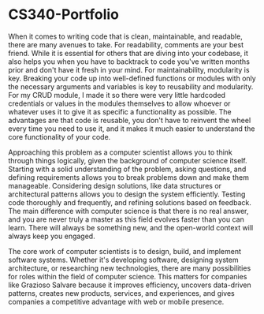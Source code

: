 # CS340-Portfolio

When it comes to writing code that is clean, maintainable, and readable, there are many avenues to take. For readability, comments are your best friend. While it is essential for others that are diving into your codebase, it also helps you when you have to backtrack to code you've written months prior and don't have it fresh in your mind. For maintainability, modularity is key. Breaking your code up into well-defined functions or modules with only the necessary arguments and variables is key to reusability and modularity. For my CRUD module, I made it so there were very little hardcoded credentials or values in the modules themselves to allow whoever or whatever uses it to give it as specific a functionality as possible. The advantages are that code is reusable, you don't have to reinvent the wheel every time you need to use it, and it makes it much easier to understand the core functionality of your code.

Approaching this problem as a computer scientist allows you to think through things logically, given the background of computer science itself. Starting with a solid understanding of the problem, asking questions, and defining requirements allows you to break problems down and make them manageable. Considering design solutions, like data structures or architectural patterns allows you to design the system efficiently. Testing code thoroughly and frequently, and refining solutions based on feedback. The main difference with computer science is that there is no real answer, and you are never truly a master as this field evolves faster than you can learn. There will always be something new, and the open-world context will always keep you engaged.

The core work of computer scientists is to design, build, and implement software systems. Whether it's developing software, designing system architecture, or researching new technologies, there are many possibilities for roles within the field of computer science. This matters for companies like Grazioso Salvare because it improves efficiency, uncovers data-driven patterns, creates new products, services, and experiences, and gives companies a competitive advantage with web or mobile presence.
